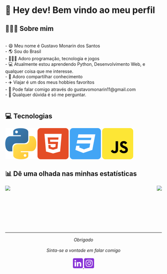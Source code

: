 # 🖖 Hey dev! Bem vindo ao meu perfil

## 👨🏻‍💻 Sobre mim
<br>
- 😄 Meu nome é Gustavo Monarin dos Santos<br>
- 🌎 Sou do Brasil<br>
- 👨🏻‍💻 Adoro programação, tecnologia e jogos<br>
- 💻 Atualmente estou aprendendo Python, Desenvolvimento Web, e qualquer coisa que me interesse.<br>
- 🧠 Adoro compartilhar conhecimento<br>
- ✈️ Viajar é um dos meus hobbies favoritos<br>
- 📧 Pode falar comigo através do gustavomonarin11@gmail.com<br>
- 💬 Qualquer dúvida é só me perguntar.<br>

<br>

## 💻 Tecnologias
![Python Logo](/images/python.svg)
![HTML Logo](/images/html5.svg)
![CSS Logo](/images/css3.svg)
![Javascript Logo](/images/javascript.svg)

## 📊 Dê uma olhada nas minhas estatísticas

<a href="https://github.com/guhmonarin">
<img height="140em" align="left" src="https://github-readme-stats.vercel.app/api?username=guhmonarin&show_icons=true&bg_color=282A36&title_color=DD6387&icon_color=BD93F9&text_color=fff&border_color=fff" />
<img height="140em" align="right" src="https://github-readme-stats.vercel.app/api/top-langs/?username=guhmonarin&layout=compact&bg_color=282A36&title_color=DD6387&icon_color=BD93F9&text_color=fff&border_color=fff" />
</a>

<br>
<br>
<br>
<br>
<br>
<br>
<br>
<br>
    
---
<p align="center" > 
  <i>Obrigado</i><br><br>
  <i>Sinta-se a vontade em falar comigo</i><br><br>
  <a href="https://www.linkedin.com/in/gustavo-monarin-652672127/">
  <code><img alt="Meu linkedin" width="32" src="./images/linkedin.svg" /></code>
</a>
<a href="https://instagram.com/guhmonarin">
<code><img alt="Meu instagran" width="32" src="./images/instagram.svg" /></code>
</a>
</p>
